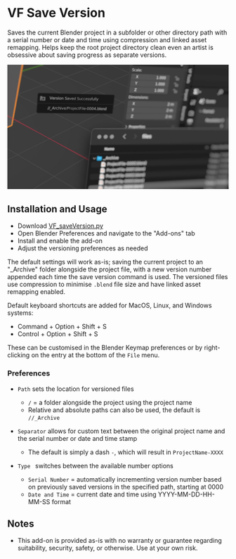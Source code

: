 # VF Save Version

Saves the current Blender project in a subfolder or other directory path with a serial number or date and time using compression and linked asset remapping. Helps keep the root project directory clean even an artist is obsessive about saving progress as separate versions.

![screenshot of the successfully saved new version popup window in the Blender user interface](/images/banner.jpg)



## Installation and Usage

- Download [VF_saveVersion.py](https://raw.githubusercontent.com/jeinselen/VF-BlenderSaveVersion/main/VF_saveVersion.py)
- Open Blender Preferences and navigate to the "Add-ons" tab
- Install and enable the add-on
- Adjust the versioning preferences as needed

The default settings will work as-is; saving the current project to an "_Archive" folder alongside the project file, with a new version number appended each time the save version command is used. The versioned files use compression to minimise `.blend` file size and have linked asset remapping enabled.

Default keyboard shortcuts are added for MacOS, Linux, and Windows systems:

- Command + Option + Shift + S
- Control + Option + Shift + S

These can be customised in the Blender Keymap preferences or by right-clicking on the entry at the bottom of the `File` menu.



### Preferences

- `Path` sets the location for versioned files
	- `/` = a folder alongside the project using the project name
	- Relative and absolute paths can also be used, the default is `//_Archive`

- `Separator` allows for custom text between the original project name and the serial number or date and time stamp
	- The default is simply a dash `-`, which will result in `ProjectName-XXXX`

- `Type ` switches between the available number options
	- `Serial Number` = automatically incrementing version number based on previously saved versions in the specified path, starting at 0000
	- `Date and Time` = current date and time using YYYY-MM-DD-HH-MM-SS format




## Notes

- This add-on is provided as-is with no warranty or guarantee regarding suitability, security, safety, or otherwise. Use at your own risk.

